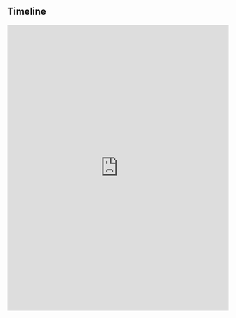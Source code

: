 ## Timeline
<iframe src='https://cdn.knightlab.com/libs/timeline3/latest/embed/index.html?source=1k-Wry3voTnTy1r19skcmpZOYa2F25ANhqvFTNGFoi5I&font=Georgia-Helvetica&lang=en&initial_zoom=2&height=650' width='100%' height='650' webkitallowfullscreen mozallowfullscreen allowfullscreen frameborder='0'></iframe>
